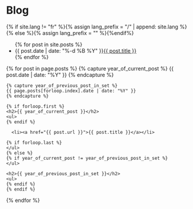 # Blog

{% if site.lang != "fr" %}{% assign lang_prefix = "/" | append: site.lang %}{% else %}{% assign lang_prefix = "" %}{%endif%}
<ul class="articles">
  {% for post in site.posts %}
    <li>
      <span class="date">{{ post.date | date: "%-d %B %Y" }}</span><a href="{{site.baseurl_root}}{{lang_prefix}}{{ post.url }}">{{ post.title }}</a>
    </li>
  {% endfor %}
</ul>

{% for post in page.posts %}
    {% capture year_of_current_post %}
    {{ post.date | date: "%Y" }}
    {% endcapture %}

    {% capture year_of_previous_post_in_set %}
    {{ page.posts[forloop.index].date | date: "%Y" }}
    {% endcapture %}

    {% if forloop.first %}
    <h2>{{ year_of_current_post }}</h2>
    <ul>
    {% endif %}

      <li><a href="{{ post.url }}">{{ post.title }}</a></li>

    {% if forloop.last %}
    </ul>
    {% else %}
    {% if year_of_current_post != year_of_previous_post_in_set %}
    </ul>

    <h2>{{ year_of_previous_post_in_set }}</h2>
    <ul>
    {% endif %}
    {% endif %}
{% endfor %}
